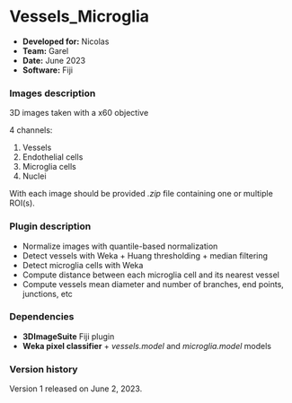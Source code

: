 # Vessels_Microglia

* **Developed for:** Nicolas
* **Team:** Garel
* **Date:** June 2023
* **Software:** Fiji

### Images description

3D images taken with a x60 objective

4 channels:
  1. Vessels
  2. Endothelial cells
  3. Microglia cells
  4. Nuclei

With each image should be provided *.zip* file containing one or multiple ROI(s).

### Plugin description

* Normalize images with quantile-based normalization
* Detect vessels with Weka + Huang thresholding + median filtering
* Detect microglia cells with Weka
* Compute distance between each microglia cell and its nearest vessel
* Compute vessels mean diameter and number of branches, end points, junctions, etc

### Dependencies

* **3DImageSuite** Fiji plugin
* **Weka pixel classifier** + *vessels.model* and *microglia.model* models 

### Version history

Version 1 released on June 2, 2023.
